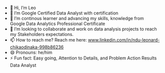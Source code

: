 - 👋 Hi, I’m Leo
- 👀 I’m Google Certified Data Analyst with certification 
- 🌱 I’m continous learner and advancing my skills, knowledge from Google Data Analytics Professional Certificate 
- 💞️ I’m looking to collaborate and work on data analysis projects to reach my Stakeholders expectations. 
- 📫 How to reach me? Reach me here: www.linkedin.com/in/ndu-leonard-chikaodinaka-998b86236
- 😄 Pronouns: he/him
- ⚡ Fun fact: Easy going, Attention to Details, and Problem Action Results Data Analyst 

<!---
Leodelson/Leodelson is a ✨ special ✨ repository because its `README.md` (this file) appears on your GitHub profile.
You can click the Preview link to take a look at your changes.
--->
